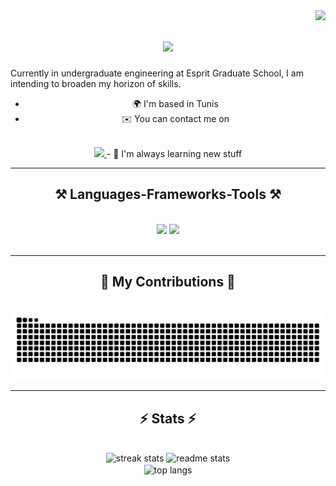 <img align="right" src="https://visitor-badge.laobi.icu/badge?page_id=Givemeboga.Givemeboga" />

<h1 align="center">
    <img src="https://readme-typing-svg.herokuapp.com/?font=Righteous&size=35&center=true&vCenter=true&width=500&height=70&duration=4000&lines=Hi+There!+👋;+I'm+Givemeboga!;" />
</h1>

Currently in undergraduate engineering at Esprit Graduate School, I am intending to broaden my horizon of skills.

<div align="center">

- 🌍 I'm based in Tunis
- ✉️ You can contact me on
<br>
<a href="mailto:youssef.ben.chaouacha@gmail.com">
<img src="https://img.shields.io/badge/Gmail-333333?style=for-the-badge&logo=gmail&logoColor=red" />
</a>
<!-- - 🚀 I'm currently working on [sticks](http://github.com/mAmineChniti/sticks) -->
- 🧠 I'm always learning new stuff

</div>

 <hr/>

<h2 align="center">⚒️ Languages-Frameworks-Tools ⚒️</h2>
<br/>
<div align="center">
    <img src="https://skillicons.dev/icons?i=bootstrap,sass,html,css,vscode,github,php,bash,symfony,java" />
    <img src="https://skillicons.dev/icons?i=qt,arduino,neovim,python,javascript,c,cpp,mysql,linux" />
    <br>
</div>

<br/>
<hr/>

<div align="center">
  <h2>🐍 My Contributions 🐍</h2>
  <br>
  <img alt="snake eating my contributions" src="https://raw.githubusercontent.com/Givemeboga/Givemeboga/output/github-contribution-grid-snake.svg" />

</div>

<hr/>

<h2 align="center">⚡ Stats ⚡</h2>
<br>
<div align=center>
  <img width=390 src="https://streak-stats.demolab.com/?user=Givemeboga&count_private=true&theme=react&border_radius=10" alt="streak stats"/>
  <img width=390 src="https://github-readme-stats.vercel.app/api?username=Givemeboga&count_private=true&show_icons=true&theme=react&rank_icon=github&border_radius=10" alt="readme stats" />
  <br/>
  <img width=325 align="center" src="https://github-readme-stats.vercel.app/api/top-langs/?username=Givemeboga&hide=HTML&langs_count=8&layout=compact&theme=react&border_radius=10&size_weight=0.5&count_weight=0.5&exclude_repo=github-readme-stats" alt="top langs" />
</div>
